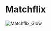 # Matchflix
![Matchflix_Glow](https://user-images.githubusercontent.com/60609760/159241167-be3ffd29-5037-4d0c-9f78-dbe0230d8d8e.svg)
